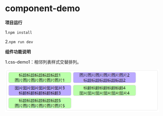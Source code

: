 # component-demo

**项目运行**

1.`npm install`

2.`npm run dev`

**组件功能说明**

1.css-demo1：相邻列表样式交替排列。

![image-20230323160242297](./src/images/image-20230323160242297.png)

